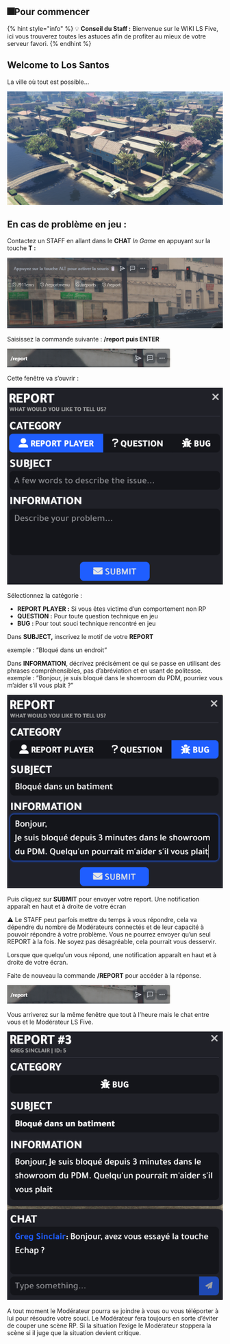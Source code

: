 ## 🎆Pour commencer

{% hint style="info" %}
💡 **Conseil du Staff :** Bienvenue sur le WIKI LS Five, ici vous trouverez toutes les astuces afin de profiter au mieux de votre serveur favori.
{% endhint %}

## Welcome to Los Santos
La ville où tout est possible…

![](/images/Image_WIKI_2.png)


## En cas de problème en jeu :

Contactez un STAFF en allant dans le **CHAT** *In Game* en appuyant sur la touche **T :**

![](./images/chat.png)

Saisissez la commande suivante : **/report puis ENTER**

![](/images/report.png)

Cette fenêtre va s’ouvrir :

![](./images/report_2.png)

Sélectionnez la catégorie :

- **REPORT PLAYER :** Si vous êtes victime d’un comportement non RP
- **QUESTION :** Pour toute question technique en jeu
- **BUG :** Pour tout souci technique rencontré en jeu

Dans **SUBJECT,** inscrivez le motif de votre **REPORT**

exemple : ”Bloqué dans un endroit”

Dans **INFORMATION**, décrivez précisément ce qui se passe en utilisant des phrases compréhensibles, pas d’abréviation et en usant de politesse.
exemple : ”Bonjour, je suis bloqué dans le showroom du PDM, pourriez vous m’aider s’il vous plait ?”

![](./images/report_3.png)

Puis cliquez sur **SUBMIT** pour envoyer votre report. Une notification apparaît en haut et à droite de votre écran 

<aside>
⚠️ Le STAFF peut parfois mettre du temps à vous répondre, cela va dépendre du nombre de Modérateurs connectés et de leur capacité à pouvoir répondre à votre problème. 
Vous ne pourrez envoyer qu’un seul REPORT à la fois.
Ne soyez pas désagréable, cela pourrait vous desservir.

</aside>

Lorsque que quelqu’un vous répond, une notification apparaît en haut et à droite de votre écran.

Faite de nouveau la commande **/REPORT** pour accéder à la réponse.

![](./images/report.png)

Vous arriverez sur la même fenêtre que tout à l’heure mais le chat entre vous et le Modérateur LS Five.

![](./images/report_4.png)

A tout moment le Modérateur pourra se joindre à vous ou vous téléporter à lui pour résoudre votre souci. Le Modérateur fera toujours en sorte d’éviter de couper une scène RP.
Si la situation l’exige le Modérateur stoppera la scène si il juge que la situation devient critique.